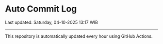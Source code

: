 # Auto Commit Log

Last updated: Saturday, 04-10-2025 13:17 WIB

---

This repository is automatically updated every hour using GitHub Actions.

